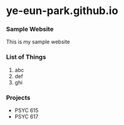 # ye-eun-park.github.io

### Sample Website
This is my sample website

### List of Things
1. abc
2. def
3. ghi

### Projects
- PSYC 615
- PSYC 617
